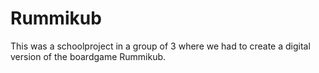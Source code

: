 # Rummikub

This was a schoolproject in a group of 3 where we had to create a digital version of the boardgame Rummikub.
